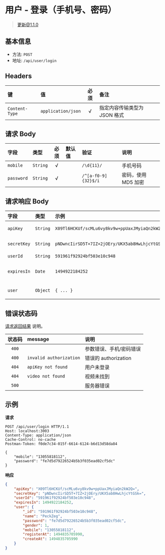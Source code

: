 # 用户 - 登录（手机号、密码）

> 更新@1.1.0

## 基本信息

* 方法: `POST`
* 地址: `/api/user/login`

## Headers

键              | 值                    | 必须     | 备注
:-------------- | :-------------------- | :------: | :---------------------------
`Content-Type`  | `application/json`    | √        | 指定内容传输类型为 JSON 格式

## 请求 Body

字段       | 类型     | 必须     | 默认值  | 验证                | 说明
:--------- | :------- | :------: | :------ | :------------------ | :------------------
`mobile`   | `String` | √        |         | `/\d{11}/`          | 手机号码
`password` | `String` | √        |         | `/^[a-f0-9]{32}$/i` | 密码，使用 MD5 加密

## 请求响应 Body

字段        | 类型     | 示例                                            | 说明
:---------- | :------- | :---------------------------------------------- | :-------------------------------
`apiKey`    | `String` | `X09Tl6HCKUf/scMLu6vy8kv9w+ppUaxJMyiaQn2kW2Q=`  | 用户 apiKey
`secretKey` | `String` | `pNDwncIirSD5T+7IZ+2jOEry/UKX5ab8HwLhjcYtGSk="` | 用户 secretKey
`userId`    | `String` | `591961f92924bf503e10c948`                      | 用户编号
`expiresIn` | `Date`   | `1494922184252`                                 | `apiKey` 和 `secretKey` 过期时间
`user`      | `Object` | `{ ... }`                                       | 登录的 [用户][user-model]

## 错误状态码

[请求返回结果][response-format] 说明。

状态码 | message                 | 说明
:----: | :---------------------- |:----------------------
`400`  |                         | 参数错误、手机/密码错误
`400`  | `invalid authorization` | 错误的 authorization
`404`  | `apiKey not found`      | 用户未登录
`404`  | `video not found`       | 视频未找到
`500`  |                         | 服务器错误

## 示例

**请求**

```
POST /api/user/login HTTP/1.1
Host: localhost:3003
Content-Type: application/json
Cache-Control: no-cache
Postman-Token: f0de7c34-015f-6614-6124-b6d13d58da84

{
	"mobile": "13055818112",
	"password": "fe7d5d79226524b5b3f035ead02cf5dc"
}
```

**响应**

```json
{
    "apiKey": "X09Tl6HCKUf/scMLu6vy8kv9w+ppUaxJMyiaQn2kW2Q=",
    "secretKey": "pNDwncIirSD5T+7IZ+2jOEry/UKX5ab8HwLhjcYtGSk=",
    "userId": "591961f92924bf503e10c948",
    "expiresIn": 1494922184252,
    "user": {
        "_id": "591961f92924bf503e10c948",
        "name": "PeckZeg",
        "password": "fe7d5d79226524b5b3f035ead02cf5dc",
        "gender": 1,
        "mobile": "13055818112",
        "registerAt": 1494835705990,
        "createAt": 1494835705990
    }
}
```

[user-model]: ../../models/user.md
[response-format]: ../../response-format.md
